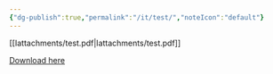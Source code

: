 ```yaml
---
{"dg-publish":true,"permalink":"/it/test/","noteIcon":"default"}
---
```


[[Iattachments/test.pdf\|Iattachments/test.pdf]]

[Download here](https://bollegraaf.topdesk.net/tas/public/dispatcherpublicservlet/S67MQQ2BK8IVO98C7EK32TB9MD9GPXLFP79ZSLFDNGQUH/QHSE-FRM-010%20Reporting%20%28near%29%20accidents%20-%20UK.docx)


